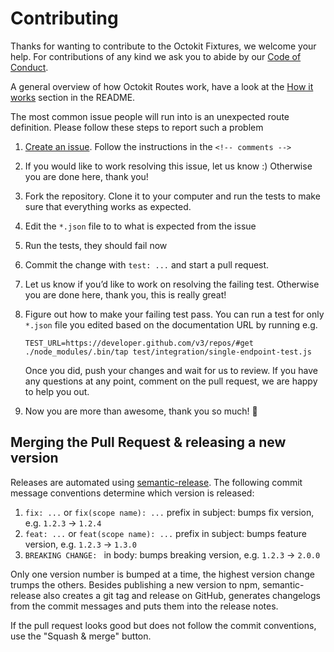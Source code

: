 # Contributing

Thanks for wanting to contribute to the Octokit Fixtures, we welcome your help.
For contributions of any kind we ask you to abide by our [Code of Conduct](CODE_OF_CONDUCT.md).

A general overview of how Octokit Routes work, have a look at the
[How it works](README.md#how-it-works) section in the README.

The most common issue people will run into is an unexpected route definition.
Please follow these steps to report such a problem

1. [Create an issue](https://github.com/octokit/routes/issues/new). Follow the instructions in the `<!-- comments -->`
2. If you would like to work resolving this issue, let us know :)
   Otherwise you are done here, thank you!
3. Fork the repository. Clone it to your computer and run the tests to make sure
   that everything works as expected.
4. Edit the `*.json` file to to what is expected from the issue
5. Run the tests, they should fail now
6. Commit the change with `test: ...` and start a pull request.
7. Let us know if you’d like to work on resolving the failing test. Otherwise
   you are done here, thank you, this is really great!
8. Figure out how to make your failing test pass. You can run a test for only
   `*.json` file you edited based on the documentation URL by running e.g.

   ```
   TEST_URL=https://developer.github.com/v3/repos/#get ./node_modules/.bin/tap test/integration/single-endpoint-test.js
   ```

   Once you did, push your changes and wait for us to review. If you have any
   questions at any point, comment on the pull request, we are happy to help you out.
9. Now you are more than awesome, thank you so much! 💐

## Merging the Pull Request & releasing a new version

Releases are automated using [semantic-release](https://github.com/semantic-release/semantic-release).
The following commit message conventions determine which version is released:

1. `fix: ...` or `fix(scope name): ...` prefix in subject: bumps fix version, e.g. `1.2.3` → `1.2.4`
2. `feat: ...` or `feat(scope name): ...` prefix in subject: bumps feature version, e.g. `1.2.3` → `1.3.0`
3. `BREAKING CHANGE: ` in body: bumps breaking version, e.g. `1.2.3` → `2.0.0`

Only one version number is bumped at a time, the highest version change trumps the others.
Besides publishing a new version to npm, semantic-release also creates a git tag and release
on GitHub, generates changelogs from the commit messages and puts them into the release notes.

If the pull request looks good but does not follow the commit conventions, use the "Squash & merge" button.
